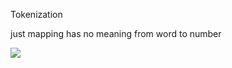 

Tokenization


just mapping has no meaning from word to number 

**![](https://lh7-us.googleusercontent.com/slidesz/AGV_vUcaC0sMcF9jowhWxwyBA1PV884K5LBPWAuAlkoldhBxVOV_naTvxWutHYp_zZyjr3UfgxYrkxgRoXiJpeFYHy1I4G8M8GfnzWO7FDf_IMBUK6YI4x2LVfz3OXOMAr3wUT23Oper8FvOdVZKCXt6cWqWcZ9f3tA=s2048?key=x4ytx-bu5gxo1jL03Kq2DQ)**



